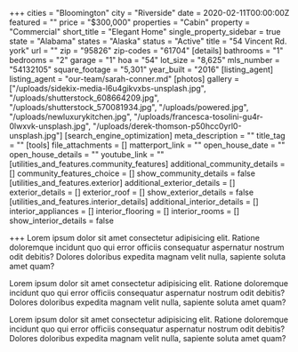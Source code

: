 +++
cities = "Bloomington"
city = "Riverside"
date = 2020-02-11T00:00:00Z
featured = ""
price = "$300,000"
properties = "Cabin"
property = "Commercial"
short_title = "Elegant Home"
single_property_sidebar = true
state = "Alabama"
states = "Alaska"
status = "Active"
title = "54 Vincent Rd. york"
url = ""
zip = "95826"
zip-codes = "61704"
[details]
bathrooms = "1"
bedrooms = "2"
garage = "1"
hoa = "54"
lot_size = "8,625"
mls_number = "54132105"
square_footage = "5,301"
year_built = "2016"
[listing_agent]
listing_agent = "our-team/sarah-conner.md"
[photos]
gallery = ["/uploads/sidekix-media-l6u4gikvxbs-unsplash.jpg", "/uploads/shutterstock_608664209.jpg", "/uploads/shutterstock_570081934.jpg", "/uploads/powered.jpg", "/uploads/newluxurykitchen.jpg", "/uploads/francesca-tosolini-gu4r-0lwxvk-unsplash.jpg", "/uploads/derek-thomson-p50hcc0yrl0-unsplash.jpg"]
[search_engine_optimization]
meta_description = ""
title_tag = ""
[tools]
file_attachments = []
matterport_link = ""
open_house_date = ""
open_house_details = ""
youtube_link = ""
[utilities_and_features.community_features]
additional_community_details = []
community_features_choice = []
show_community_details = false
[utilities_and_features.exterior]
additional_exterior_details = []
exterior_details = []
exterior_roof = []
show_exterior_details = false
[utilities_and_features.interior_details]
additional_interior_details = []
interior_appliances = []
interior_flooring = []
interior_rooms = []
show_interior_details = false

+++
Lorem ipsum dolor sit amet consectetur adipisicing elit. Ratione doloremque incidunt quo qui error officiis consequatur aspernatur nostrum odit debitis? Dolores doloribus expedita magnam velit nulla, sapiente soluta amet quam?

  
Lorem ipsum dolor sit amet consectetur adipisicing elit. Ratione doloremque incidunt quo qui error officiis consequatur aspernatur nostrum odit debitis? Dolores doloribus expedita magnam velit nulla, sapiente soluta amet quam?

  
Lorem ipsum dolor sit amet consectetur adipisicing elit. Ratione doloremque incidunt quo qui error officiis consequatur aspernatur nostrum odit debitis? Dolores doloribus expedita magnam velit nulla, sapiente soluta amet quam?